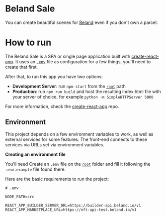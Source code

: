 
# Beland Sale

You can create beautiful scenes for [Beland](https://beland.io) even if you don't own a parcel.

# How to run

The Beland Sale is a SPA or single page application built with [create-react-app](https://github.com/facebook/create-react-app). It uses an [`.env`](#environment) file as configuration for a few things, you'll need to create that first.

After that, to run this app you have two options:

- **Development Server**: run `npm start` from the [`root`](https://github.com/belandproject/builder/tree/master) path
- **Production**: run `npm run build` and host the resulting index.html file with your server of choice, for example `python -m SimpleHTTPServer 5000`

For more information, check the [create-react-app](https://github.com/facebook/create-react-app) repo.

## Environment

This project depends on a few environment variables to work, as well as external services for some features.
The front-end connects to these services via URLs set via environment variables.

**Creating an environment file**

You'll need Create an `.env` file on the [`root`](https://github.com/belandproject/builder/tree/master) folder and fill it following the `.env.example` file found there.

Here are the basic requirements to run the project:

```
# .env

NODE_PATH=src

REACT_APP_BUILDER_SERVER_URL=https://builder-api.beland.io/v1
REACT_APP_MARKETPLACE_URL=https://nft-api-test.beland.io/v1

```
